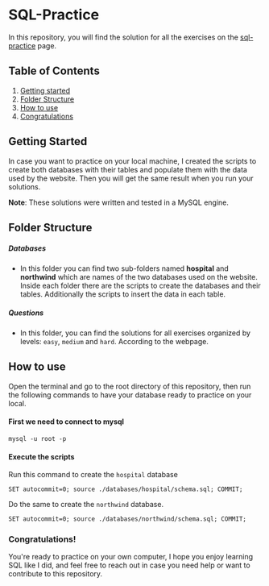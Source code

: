 # SQL-Practice

In this repository, you will find the solution for all the exercises on the [sql-practice](https://www.sql-practice.com/) page.

## Table of Contents

1. [Getting started](#getting-started)
2. [Folder Structure](#folder-structure)
3. [How to use](#how-to-use)
4. [Congratulations](#congratulations)

## Getting Started

In case you want to practice on your local machine, I created the scripts to create both databases with their tables and populate them with the data used by the website. Then you will get the same result when you run your solutions.

__Note__: These solutions were written and tested in a MySQL engine.

## Folder Structure

##### Databases

- In this folder you can find two sub-folders named **hospital** and **northwind** which are names of the two databases used on the website. Inside each folder there are the scripts to create the databases and their tables. Additionally the scripts to insert the data in each table.

##### Questions

- In this folder, you can find the solutions for all exercises organized by levels: `easy`, `medium` and `hard`. According to the webpage.

## How to use

Open the terminal and go to the root directory of this repository, then run the following commands to have your database ready to practice on your local.

#### First we need to connect to mysql
  ```console
  mysql -u root -p
  ```

  #### Execute the scripts

  Run this command to create the `hospital` database
  ```console
  SET autocommit=0; source ./databases/hospital/schema.sql; COMMIT;
  ```

  Do the same to create the `northwind` database.

  ```console
  SET autocommit=0; source ./databases/northwind/schema.sql; COMMIT;
  ```

### Congratulations!

You're ready to practice on your own computer, I hope you enjoy learning SQL like I did, and feel free to reach out in case you need help or want to contribute to this repository.
